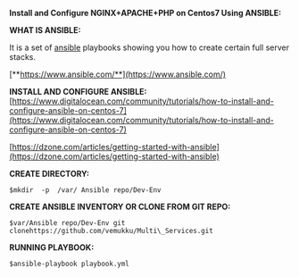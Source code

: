

**Install and Configure NGINX+APACHE+PHP on Centos7 Using ANSIBLE:**

**WHAT IS ANSIBLE:**

It is a set of [ansible](http://www.ansible.com/home) playbooks showing you how to create certain full server stacks.

[**https://www.ansible.com/**](https://www.ansible.com/)



**INSTALL AND CONFIGURE ANSIBLE:**       [https://www.digitalocean.com/community/tutorials/how-to-install-and-configure-ansible-on-centos-7](https://www.digitalocean.com/community/tutorials/how-to-install-and-configure-ansible-on-centos-7)

[https://dzone.com/articles/getting-started-with-ansible](https://dzone.com/articles/getting-started-with-ansible)

**CREATE DIRECTORY:**

    $mkdir  -p  /var/ Ansible repo/Dev-Env

**CREATE ANSIBLE INVENTORY OR CLONE FROM GIT REPO:**

    $var/Ansible repo/Dev-Env git clonehttps://github.com/vemukku/Multi\_Services.git

**RUNNING PLAYBOOK:**

    $ansible-playbook playbook.yml


